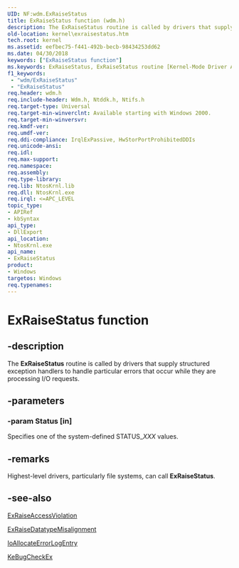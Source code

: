 ```yaml
---
UID: NF:wdm.ExRaiseStatus
title: ExRaiseStatus function (wdm.h)
description: The ExRaiseStatus routine is called by drivers that supply structured exception handlers to handle particular errors that occur while they are processing I/O requests.
old-location: kernel\exraisestatus.htm
tech.root: kernel
ms.assetid: eefbec75-f441-492b-becb-98434253dd62
ms.date: 04/30/2018
keywords: ["ExRaiseStatus function"]
ms.keywords: ExRaiseStatus, ExRaiseStatus routine [Kernel-Mode Driver Architecture], k102_b188a166-f1f1-49bd-8195-aa72f86ca177.xml, kernel.exraisestatus, wdm/ExRaiseStatus
f1_keywords:
 - "wdm/ExRaiseStatus"
 - "ExRaiseStatus"
req.header: wdm.h
req.include-header: Wdm.h, Ntddk.h, Ntifs.h
req.target-type: Universal
req.target-min-winverclnt: Available starting with Windows 2000.
req.target-min-winversvr: 
req.kmdf-ver: 
req.umdf-ver: 
req.ddi-compliance: IrqlExPassive, HwStorPortProhibitedDDIs
req.unicode-ansi: 
req.idl: 
req.max-support: 
req.namespace: 
req.assembly: 
req.type-library: 
req.lib: NtosKrnl.lib
req.dll: NtosKrnl.exe
req.irql: <=APC_LEVEL
topic_type:
- APIRef
- kbSyntax
api_type:
- DllExport
api_location:
- NtosKrnl.exe
api_name:
- ExRaiseStatus
product:
- Windows
targetos: Windows
req.typenames: 
---
```


# ExRaiseStatus function


## -description


The <b>ExRaiseStatus</b> routine is called by drivers that supply structured exception handlers to handle particular errors that occur while they are processing I/O requests.


## -parameters




### -param Status [in]

Specifies one of the system-defined STATUS_<i>XXX</i> values. 


## -remarks



Highest-level drivers, particularly file systems, can call <b>ExRaiseStatus</b>. 




## -see-also




<a href="https://docs.microsoft.com/windows-hardware/drivers/ddi/ntddk/nf-ntddk-exraiseaccessviolation">ExRaiseAccessViolation</a>



<a href="https://docs.microsoft.com/windows-hardware/drivers/ddi/ntddk/nf-ntddk-exraisedatatypemisalignment">ExRaiseDatatypeMisalignment</a>



<a href="https://docs.microsoft.com/windows-hardware/drivers/ddi/wdm/nf-wdm-ioallocateerrorlogentry">IoAllocateErrorLogEntry</a>



<a href="https://docs.microsoft.com/windows-hardware/drivers/ddi/wdm/nf-wdm-kebugcheckex">KeBugCheckEx</a>
 

 

